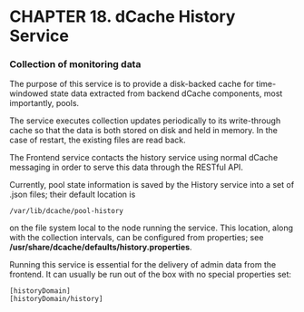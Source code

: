 CHAPTER 18. dCache History Service
=====================================

### Collection of monitoring data

The purpose of this service is to provide a disk-backed cache for time-windowed
state data extracted from backend dCache components, most importantly, pools.

The service executes collection updates periodically to its write-through cache
so that the data is both stored on disk and held in memory.  In the case of
restart, the existing files are read back.

The Frontend service contacts the history service using normal dCache messaging
in order to serve this data through the RESTful API.

Currently, pool state information is saved by the History service into a
set of .json files; their default location is

    /var/lib/dcache/pool-history

on the file system local to the node running the service.  This location, along
with the collection intervals, can be configured from properties;
see **/usr/share/dcache/defaults/history.properties**.

Running this service is essential for the delivery of admin data from the
frontend.  It can usually be run out of the box with no special properties
set:

    [historyDomain]
    [historyDomain/history]

